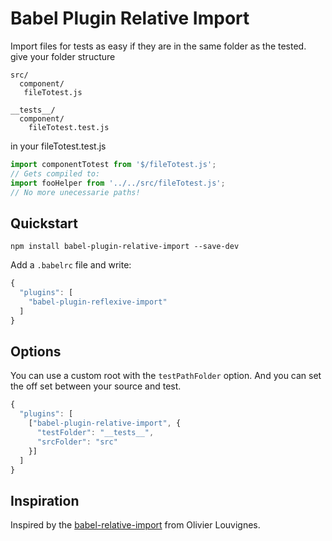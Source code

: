 # Babel Plugin Relative Import

<!-- [![Build Status](https://travis-ci.org/mgcrea/babel-plugin-relative-import.svg?branch=master)](https://travis-ci.org/mgcrea/babel-plugin-relative-import)
[![Dependency Status](https://david-dm.org/mgcrea/babel-plugin-relative-import.svg)](https://david-dm.org/mgcrea/babel-plugin-relative-import)
[![devDependency Status](https://david-dm.org/mgcrea/babel-plugin-relative-import/dev-status.svg)](https://david-dm.org/mgcrea/babel-plugin-relative-import#info=devDependencies)
[![https://github.com/mgcrea/babel-plugin-relative-import](https://img.shields.io/npm/dm/babel-plugin-relative-import.svg)](https://www.npmjs.com/package/babel-plugin-relative-import) -->

Import files for tests as easy if they are in the same folder as the tested.
give your folder structure
```
src/
  component/
   fileTotest.js

__tests__/
  component/
    fileTotest.test.js
```
in your fileTotest.test.js
```js
import componentTotest from '$/fileTotest.js';
// Gets compiled to:
import fooHelper from '../../src/fileTotest.js';
// No more unecessarie paths!
```

## Quickstart

```
npm install babel-plugin-relative-import --save-dev
```

Add a `.babelrc` file and write:
```js
{
  "plugins": [
    "babel-plugin-reflexive-import"
  ]
}
```

## Options

You can use a custom root with the `testPathFolder` option.
And you can set the off set between your source and test.

```js
{
  "plugins": [
    ["babel-plugin-relative-import", {
      "testFolder": "__tests__",
      "srcFolder": "src"
    }]
  ]
}
```

## Inspiration

Inspired by the [babel-relative-import](https://github.com/mgcrea/babel-plugin-relative-import) from Olivier Louvignes.
